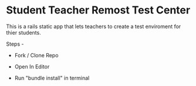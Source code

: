 # Student Teacher Remost Test Center

This is a rails static app that lets teachers to create a test enviroment for thier students.

Steps -

- Fork / Clone Repo

- Open In Editor

- Run "bundle install" in terminal

